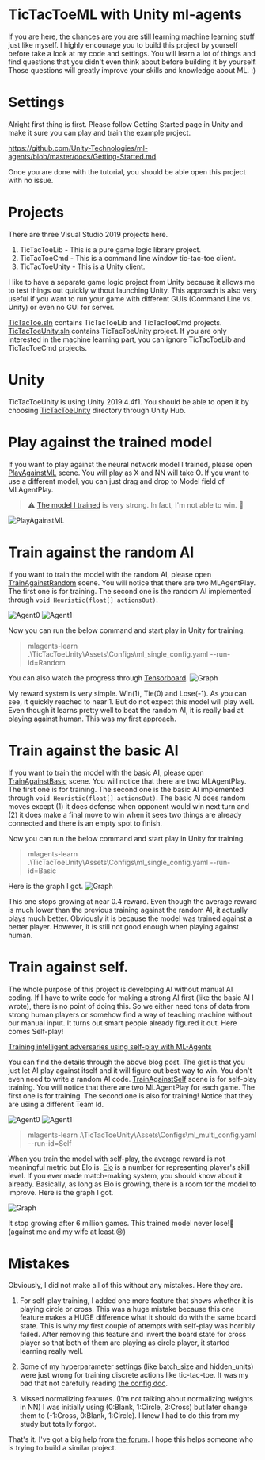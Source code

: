 # TicTacToeML with Unity ml-agents
If you are here, the chances are you are still learning machine learning stuff just like myself. I highly encourage you to build this project by yourself before take a look at my code and settings. You will learn a lot of things and find questions that you didn't even think about before building it by yourself. Those questions will greatly improve your skills and knowledge about ML. :)

# Settings
Alright first thing is first. Please follow Getting Started page in Unity and make it sure you can play and train the example project.

https://github.com/Unity-Technologies/ml-agents/blob/master/docs/Getting-Started.md

Once you are done with the tutorial, you should be able open this project with no issue.

# Projects
There are three Visual Studio 2019 projects here.

1. TicTacToeLib - This is a pure game logic library project.
2. TicTacToeCmd - This is a command line window tic-tac-toe client.
3. TicTacToeUnity - This is a Unity client.

I like to have a separate game logic project from Unity because it allows me to test things out quickly without launching Unity. This approach is also very useful if you want to run your game with different GUIs (Command Line vs. Unity) or even no GUI for server.  

[TicTacToe.sln](./TicTacToe.sln) contains TicTacToeLib and TicTacToeCmd projects. [TicTacToeUnity.sln](./TicTacToeUnity/TicTacToeUnity.sln) contains TicTacToeUnity project. If you are only interested in the machine learning part, you can ignore TicTacToeLib and TicTacToeCmd projects.

# Unity
TicTacToeUnity is using Unity 2019.4.4f1. You should be able to open it by choosing [TicTacToeUnity](./TicTacToeUnity) directory through Unity Hub.

# Play against the trained model
If you want to play against the neural network model I trained, please open [PlayAgainstML](./TicTacToeUnity/Assets/Scenes/PlayAgainstML.unity) scene. You will play as X and NN will take O. If you want to use a different model, you can just drag and drop to Model field of MLAgentPlay.

> :warning: [The model I trained](./TicTacToeUnity/Assets/NNModels/TicTacToeSelfPlay.nn) is very strong. In fact, I'm not able to win. 😬

![PlayAgainstML](Images/PlayAgainstML.PNG)

# Train against the random AI
If you want to train the model with the random AI, please open [TrainAgainstRandom](./TicTacToeUnity/Assets/Scenes/TrainAgainstRandom.unity) scene. You will notice that there are two MLAgentPlay. The first one is for training. The second one is the random AI implemented through `void Heuristic(float[] actionsOut)`. 

![Agent0](Images/TrainAgainstRandom_Agent0.PNG) 
![Agent1](Images/TrainAgainstRandom_Agent1.PNG)

Now you can run the below command and start play in Unity for training.
> mlagents-learn .\TicTacToeUnity\Assets\Configs\ml_single_config.yaml --run-id=Random

You can also watch the progress through [Tensorboard](https://github.com/Unity-Technologies/ml-agents/blob/master/docs/Using-Tensorboard.md).
![Graph](Images/TrainAgainstRandomEnvironment.PNG)

My reward system is very simple. Win(1), Tie(0) and Lose(-1). As you can see, it quickly reached to near 1. But do not expect this model will play well. Even though it learns pretty well to beat the random AI, it is really bad at playing against human. This was my first approach.

# Train against the basic AI
If you want to train the model with the basic AI, please open [TrainAgainstBasic](./TicTacToeUnity/Assets/Scenes/TrainAgainstBasic.unity) scene. You will notice that there are two MLAgentPlay. The first one is for training. The second one is the basic AI implemented through `void Heuristic(float[] actionsOut)`. The basic AI does random moves except (1) it does defense when opponent would win next turn and (2) it does make a final move to win when it sees two things are already connected and there is an empty spot to finish. 

Now you can run the below command and start play in Unity for training.
> mlagents-learn .\TicTacToeUnity\Assets\Configs\ml_single_config.yaml --run-id=Basic

Here is the graph I got.
![Graph](Images/TrainAgainstBasicEnvironment.PNG)

This one stops growing at near 0.4 reward. Even though the average reward is much lower than the previous training against the random AI, it actually plays much better. Obviously it is because the model was trained against a better player. However, it is still not good enough when playing against human.

# Train against self.
The whole purpose of this project is developing AI without manual AI coding. If I have to write code for making a strong AI first (like the basic AI I wrote), there is no point of doing this. So we either need tons of data from strong human players or somehow find a way of teaching machine without our manual input. It turns out smart people already figured it out. Here comes Self-play!

[Training intelligent adversaries using self-play with ML-Agents](https://blogs.unity3d.com/2020/02/28/training-intelligent-adversaries-using-self-play-with-ml-agents/)

You can find the details through the above blog post. The gist is that you just let AI play against itself and it will figure out best way to win. You don't even need to write a random AI code. [TrainAgainstSelf](./TicTacToeUnity/Assets/Scenes/TrainAgainstSelf.unity) scene is for self-play training. You will notice that there are two MLAgentPlay for each game. The first one is for training. The second one is also for training! Notice that they are using a different Team Id.

![Agent0](Images/TrainAgainstSelf_Agent0.PNG) 
![Agent1](Images/TrainAgainstSelf_Agent1.PNG)

> mlagents-learn .\TicTacToeUnity\Assets\Configs\ml_multi_config.yaml --run-id=Self

When you train the model with self-play, the average reward is not meaningful metric but Elo is. [Elo](https://en.wikipedia.org/wiki/Elo_rating_system) is a number for representing player's skill level. If you ever made match-making system, you should know about it already. Basically, as long as Elo is growing, there is a room for the model to improve. Here is the graph I got.

![Graph](Images/EloGraph.PNG)

It stop growing after 6 million games. This trained model never lose!:triumph: (against me and my wife at least.:cry:)

# Mistakes
Obviously, I did not make all of this without any mistakes. Here they are.

1. For self-play training, I added one more feature that shows whether it is playing circle or cross. This was a huge mistake because this one feature makes a HUGE difference what it should do with the same board state. This is why my first couple of attempts with self-play was horribly failed. After removing this feature and invert the board state for cross player so that both of them are playing as circle player, it started learning really well.

2. Some of my hyperparameter settings (like batch_size and hidden_units) were just wrong for training discrete actions like tic-tac-toe. It was my bad that not carefully reading [the config doc](https://github.com/Unity-Technologies/ml-agents/blob/release_5_docs/docs/Training-Configuration-File.md). 

3. Missed normalizing features. (I'm not talking about normalizing weights in NN) I was initially using (0:Blank, 1:Circle, 2:Cross) but later change them to (-1:Cross, 0:Blank, 1:Circle). I knew I had to do this from my study but totally forgot. 

That's it. I've got a big help from [the forum](https://forum.unity.com/threads/tictactoe-with-self-play.945560/). I hope this helps someone who is trying to build a similar project.
